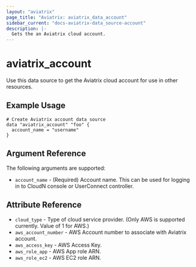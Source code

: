 ```yaml
---
layout: "aviatrix"
page_title: "Aviatrix: aviatrix_data_account"
sidebar_current: "docs-aviatrix-data_source-account"
description: |-
  Gets the an Aviatrix cloud account.
---
```


# aviatrix_account

Use this data source to get the Aviatrix cloud account for use in other resources.

## Example Usage

```hcl
# Create Aviatrix account data source
data "aviatrix_account" "foo" {
  account_name = "username"
}
```

## Argument Reference

The following arguments are supported:

* `account_name` - (Required) Account name. This can be used for logging in to CloudN console or UserConnect controller.

## Attribute Reference

* `cloud_type` - Type of cloud service provider. (Only AWS is supported currently. Value of 1 for AWS.)
* `aws_account_number` - AWS Account number to associate with Aviatrix account.
* `aws_access_key` - AWS Access Key. 
* `aws_role_app` - AWS App role ARN.
* `aws_role_ec2` - AWS EC2 role ARN.
